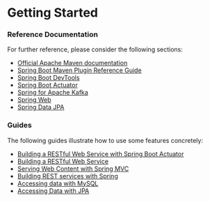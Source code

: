 # Getting Started

### Reference Documentation
For further reference, please consider the following sections:

* [Official Apache Maven documentation](https://maven.apache.org/guides/index.html)
* [Spring Boot Maven Plugin Reference Guide](https://docs.spring.io/spring-boot/docs/2.1.9.RELEASE/maven-plugin/)
* [Spring Boot DevTools](https://docs.spring.io/spring-boot/docs/2.1.9.RELEASE/reference/htmlsingle/#using-boot-devtools)
* [Spring Boot Actuator](https://docs.spring.io/spring-boot/docs/2.1.9.RELEASE/reference/htmlsingle/#production-ready)
* [Spring for Apache Kafka](https://docs.spring.io/spring-boot/docs/2.1.9.RELEASE/reference/htmlsingle/#boot-features-kafka)
* [Spring Web](https://docs.spring.io/spring-boot/docs/2.1.9.RELEASE/reference/htmlsingle/#boot-features-developing-web-applications)
* [Spring Data JPA](https://docs.spring.io/spring-boot/docs/2.1.9.RELEASE/reference/htmlsingle/#boot-features-jpa-and-spring-data)

### Guides
The following guides illustrate how to use some features concretely:

* [Building a RESTful Web Service with Spring Boot Actuator](https://spring.io/guides/gs/actuator-service/)
* [Building a RESTful Web Service](https://spring.io/guides/gs/rest-service/)
* [Serving Web Content with Spring MVC](https://spring.io/guides/gs/serving-web-content/)
* [Building REST services with Spring](https://spring.io/guides/tutorials/bookmarks/)
* [Accessing data with MySQL](https://spring.io/guides/gs/accessing-data-mysql/)
* [Accessing Data with JPA](https://spring.io/guides/gs/accessing-data-jpa/)

